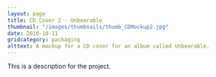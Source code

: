 ```yaml
---
layout: page
title: CD Cover 2 - Unbearable
thumbnail: "/images/thumbnails/thumb_CDMockup2.jpg"
date: 2016-10-11
gridcategory: packaging
alttext: A mockup for a CD cover for an album called Unbearable.
---
```

This is a description for the project.